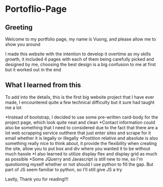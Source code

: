 # Portoflio-Page

## Greeting

Welcome to my portfolio page, my name is Vuong, and please allow me to show you around

I made this website with the intention to develop it overtime as my skills growth, it included 4 pages with each of them being carefully picked and designed by me, choosing the best design is a big confusion to me at first but it worked out in the end

## What I learned from this

To add into the details, this is the first big website project that I have ever made, I encountered quite a few technical difficulty but it sure had taught me a lot

 *Instead of bootstrap, I decided to use some pre-written card-body for the project page, which look quite neat and clean
   *Contact information could also be something that I need to considered due to the fact that there are a lot web scrapping service outthere that just enter sites and scrape for it email whether it is legally or illegally
   *Postition relative and absolute is also something really nice to think about, it provide the flexibility when creating the site, allow you to put box and div where you wanted it to be without much hassle
   *I also learned to utilize display flex and display grid as much as possible
   *Some JQuerry and Javascript is still new to me, so I'm questioning myself whether or not should I use python to fill the gap. But part of JS seem familiar to python, so I'll still give JS a try
 
 Lastly, Thank you for reading!!!
